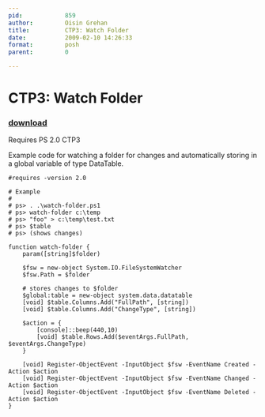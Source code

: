 ```yaml
---
pid:            859
author:         Oisin Grehan
title:          CTP3: Watch Folder
date:           2009-02-10 14:26:33
format:         posh
parent:         0

---
```


# CTP3: Watch Folder

### [download](Scripts\859.ps1)

Requires PS 2.0 CTP3

Example code for watching a folder for changes and automatically storing in a global variable of type DataTable.

```posh
#requires -version 2.0

# Example
#
# ps> . .\watch-folder.ps1
# ps> watch-folder c:\temp
# ps> "foo" > c:\temp\test.txt
# ps> $table
# ps> (shows changes)

function watch-folder {
    param([string]$folder)
    
    $fsw = new-object System.IO.FileSystemWatcher
    $fsw.Path = $folder
    
    # stores changes to $folder
    $global:table = new-object system.data.datatable
    [void] $table.Columns.Add("FullPath", [string])
    [void] $table.Columns.Add("ChangeType", [string])
    
    $action = {
        [console]::beep(440,10)
        [void] $table.Rows.Add($eventArgs.FullPath, $eventArgs.ChangeType)
    }
        
    [void] Register-ObjectEvent -InputObject $fsw -EventName Created -Action $action
    [void] Register-ObjectEvent -InputObject $fsw -EventName Changed -Action $action
    [void] Register-ObjectEvent -InputObject $fsw -EventName Deleted -Action $action
}
```
